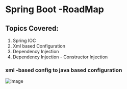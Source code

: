 # Spring Boot -RoadMap 

## Topics Covered: 
  1. Spring IOC
  2. Xml based Configuration
  3. Dependency Injection
  4. Dependency Injection - Constructor Injection

### xml -based config to java based configuration 
![image](https://github.com/user-attachments/assets/9d81d683-baa7-4f67-85d7-bb5cba324e3a)

